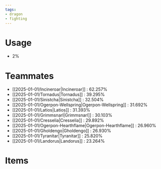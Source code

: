 ```yaml
---
tags:
- dragon
- fighting
---
```

# Usage
- 2%
# Teammates
- [[2025-01-01/Incineroar|Incineroar]] : 62.257%
- [[2025-01-01/Tornadus|Tornadus]] : 39.295%
- [[2025-01-01/Sinistcha|Sinistcha]] : 32.504%
- [[2025-01-01/Ogerpon-Wellspring|Ogerpon-Wellspring]] : 31.692%
- [[2025-01-01/Latios|Latios]] : 31.393%
- [[2025-01-01/Grimmsnarl|Grimmsnarl]] : 30.103%
- [[2025-01-01/Cresselia|Cresselia]] : 29.892%
- [[2025-01-01/Ogerpon-Hearthflame|Ogerpon-Hearthflame]] : 26.960%
- [[2025-01-01/Gholdengo|Gholdengo]] : 26.930%
- [[2025-01-01/Tyranitar|Tyranitar]] : 25.820%
- [[2025-01-01/Landorus|Landorus]] : 23.264%
# Items
